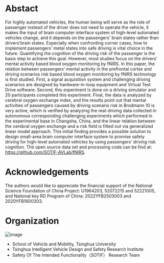 # Abstact 
For highly automated vehicles, the human being will serve as the role of passenger instead of the driver does not need to operate the vehicle, it makes the input of brain computer interface system of high-level automated vehicles change, and it depends on the passengers’ brain states rather than drivers’brain states. Especially when confronting corner cases, how to implement passengers’ metal states into safe driving is vital choice in the future. Quantifying the cognition of the driving risk of the passenger is the basis step to achieve this goal. However, most studies focus on the drivers’ mental activity based blood oxygen monitoring by fNIRS. In this paper, the relation between passengers’ mental activity in the prefrontal cortex and driving scenarios risk based blood oxygen monitoring by fNIRS technology is first studied. First, a signal acquisition system and challenging driving scenarios are designed by hardware-in-loop equipment and Virtual Test Drive software.  Second, this experiment is done on a driving simulator and 20 participants completed this experiment. Final, the data is analyzed by cerebral oxygen exchange index, and the results point out that mental activities of passengers caused by driving scenario risk in Brodmann 10 is very active, which is verified by analyzing the real-driving data collected in autonomous corresponding challenging experiments which performed in the experimental base in Changsha, China, and the linear relation between the cerebral oxygen exchange and a risk field is fitted out via generalized linear model approach. This initial finding provides a possible solution to design small-area brain computer interface system to promise safety driving for high-level automated vehicles by using passengers’ driving risk cognition. The open source data set and processing code can be find at: https://github.com/SOTIF-AVLab/fNIRS.
# Acknowledgements 
The authors would like to appreciate the financial support of the National Science Foundation of China Project: U1964203, 52072215 and 52221005, and National key RD Program of China: 2022YFB2503003 and 2020YFB1600303.
# Organization
![image](https://user-images.githubusercontent.com/40492764/210063235-a78cc7c1-a872-4372-b3a7-e97bd23ae375.png)
* School of Vehicle and Mobility, Tsinghua University
* Tsinghua Intelligent Vehicle Design and Safety Research Institute
* Safety Of The Intended Functionality（SOTIF） Research Team
